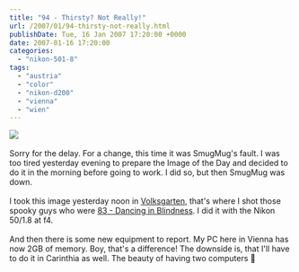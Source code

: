 ```yaml
---
title: "94 - Thirsty? Not Really!"
url: /2007/01/94-thirsty-not-really.html
publishDate: Tue, 16 Jan 2007 17:20:00 +0000
date: 2007-01-16 17:20:00
categories: 
  - "nikon-501-8"
tags: 
  - "austria"
  - "color"
  - "nikon-d200"
  - "vienna"
  - "wien"
---
```

<a href="https://d25zfm9zpd7gm5.cloudfront.net/1200x1200/2007/20070115_124946_ps.jpg"><img src="https://d25zfm9zpd7gm5.cloudfront.net/0600x0600/2007/20070115_124946_ps.jpg"/></a><br/><br/>Sorry for the delay. For a change, this time it was SmugMug's fault. I was too tired yesterday evening to prepare the Image of the Day and decided to do it in the morning before going to work. I did so, but then SmugMug was down.<br/><br/>I took this image yesterday noon in <a href="http://maps.google.com/?ie=UTF8&om=1&z=16&ll=48.207694,16.360713&spn=0.01277,0.016136" target="_blank">Volksgarten</a>,  that's where I shot those spooky guys who were <a href="/2007/01/83-dancing-in-blindness.html" target="_blank">83 - Dancing in Blindness</a>. I did it with the Nikon 50/1.8 at f4.<br/><br/>And then there is some new equipment to report. My PC here in Vienna has now 2GB of memory. Boy, that's a difference! The downside is, that I'll have to do it in Carinthia as well. The beauty of having two computers 🙂
